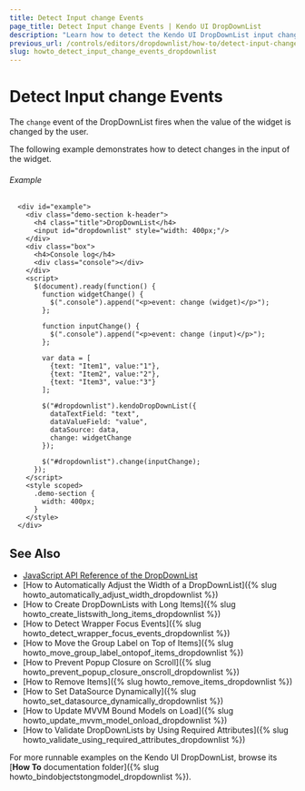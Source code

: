 ```yaml
---
title: Detect Input change Events
page_title: Detect Input change Events | Kendo UI DropDownList
description: "Learn how to detect the Kendo UI DropDownList input change event."
previous_url: /controls/editors/dropdownlist/how-to/detect-input-change-event
slug: howto_detect_input_change_events_dropdownlist
---
```


# Detect Input change Events

The `change` event of the DropDownList fires when the value of the widget is changed by the user.

The following example demonstrates how to detect changes in the input of the widget.

###### Example

```dojo
  <div id="example">
    <div class="demo-section k-header">
      <h4 class="title">DropDownList</h4>
      <input id="dropdownlist" style="width: 400px;"/>
    </div>
    <div class="box">                
      <h4>Console log</h4>
      <div class="console"></div>
    </div>
    <script>
      $(document).ready(function() {
        function widgetChange() {
          $(".console").append("<p>event: change (widget)</p>");
        };

        function inputChange() {
          $(".console").append("<p>event: change (input)</p>");
        };

        var data = [
          {text: "Item1", value:"1"},
          {text: "Item2", value:"2"},
          {text: "Item3", value:"3"}
        ];

        $("#dropdownlist").kendoDropDownList({
          dataTextField: "text",
          dataValueField: "value",
          dataSource: data,
          change: widgetChange
        });

        $("#dropdownlist").change(inputChange);
      });
    </script>            
    <style scoped>
      .demo-section {
        width: 400px;
      }
    </style>   
  </div>
```

## See Also

* [JavaScript API Reference of the DropDownList](/api/javascript/ui/dropdownlist)
* [How to Automatically Adjust the Width of a DropDownList]({% slug howto_automatically_adjust_width_dropdownlist %})
* [How to Create DropDownLists with Long Items]({% slug howto_create_listswith_long_items_dropdownlist %})
* [How to Detect Wrapper Focus Events]({% slug howto_detect_wrapper_focus_events_dropdownlist %})
* [How to Move the Group Label on Top of Items]({% slug howto_move_group_label_ontopof_items_dropdownlist %})
* [How to Prevent Popup Closure on Scroll]({% slug howto_prevent_popup_closure_onscroll_dropdownlist %})
* [How to Remove Items]({% slug howto_remove_items_dropdownlist %})
* [How to Set DataSource Dynamically]({% slug howto_set_datasource_dynamically_dropdownlist %})
* [How to Update MVVM Bound Models on Load]({% slug howto_update_mvvm_model_onload_dropdownlist %})
* [How to Validate DropDownLists by Using Required Attributes]({% slug howto_validate_using_required_attributes_dropdownlist %})

For more runnable examples on the Kendo UI DropDownList, browse its [**How To** documentation folder]({% slug howto_bindobjectstongmodel_dropdownlist %}).
